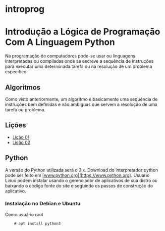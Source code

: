 # introprog

# Introdução a Lógica de Programação Com A Linguagem Python


Na programação de computadores pode-se usar ou linguagens interpretadas ou compiladas onde se escreve a sequência
de instruções para executar uma determinada tarefa ou na resolução de um problema especifico.

## Algoritmos
Como visto anteriormente, um algoritmo é basicamente uma sequência de instruções bem definidas e não ambiguas que
servem a resolução de uma tarefa ou problema.

## Lições

* [Lição 01](https://wsricardo.github.io/introprog/licao01/)
* [Lição 02](https://wsricardo.github.io/introprog/licao02)

## Python 

A versão do Python utilizada será o 3.x.
Download do interpretador python pode ser feito em [www.python.org](https://www.python.org). Usuário Linux podem instalar usando o gerenciador de aplicativos de sua distro ou baixando o código fonte do site e seguindo os passos de construção do aplicativo.

### Instalação no Debian e Ubuntu

Como usuário root

```
	# apt install python3
```

